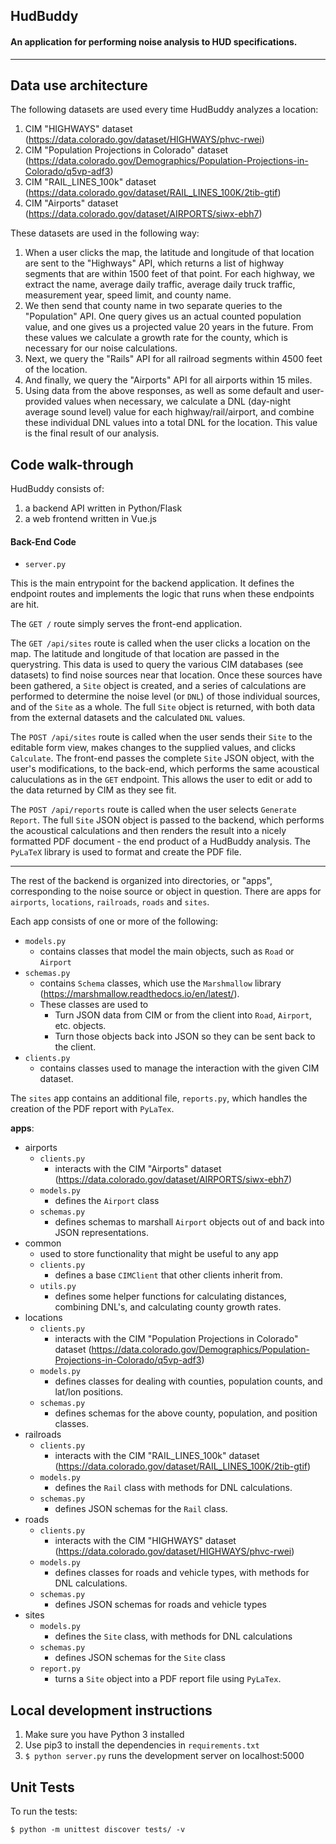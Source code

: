 ## HudBuddy

#### An application for performing noise analysis to HUD specifications.
***

## Data use architecture

The following datasets are used every time HudBuddy analyzes a location:
1. CIM "HIGHWAYS" dataset (https://data.colorado.gov/dataset/HIGHWAYS/phvc-rwei)
2. CIM "Population Projections in Colorado" dataset (https://data.colorado.gov/Demographics/Population-Projections-in-Colorado/q5vp-adf3)
3. CIM "RAIL_LINES_100k" dataset (https://data.colorado.gov/dataset/RAIL_LINES_100K/2tib-gtif)
4. CIM "Airports" dataset (https://data.colorado.gov/dataset/AIRPORTS/siwx-ebh7)

These datasets are used in the following way:

1. When a user clicks the map, the latitude and longitude of that location are sent to the "Highways" API, which returns a list of highway segments that are within 1500 feet of that point. For each highway, we extract the name, average daily traffic, average daily truck traffic, measurement year, speed limit, and county name.
2. We then send that county name in two separate queries to the "Population" API. One query gives us an actual counted population value, and one gives us a projected value 20 years in the future. From these values we calculate a growth rate for the county, which is necessary for our noise calculations.
3. Next, we query the "Rails" API for all railroad segments within 4500 feet of the location. 
4. And finally, we query the "Airports" API for all airports within 15 miles.
5. Using data from the above responses, as well as some default and user-provided values when necessary, we calculate a DNL (day-night average sound level) value for each highway/rail/airport, and combine these individual DNL values into a total DNL for the location. This value is the final result of our analysis.


## Code walk-through

HudBuddy consists of:

1. a backend API written in Python/Flask
2. a web frontend written in Vue.js

#### Back-End Code

- `server.py`

 This is the main entrypoint for the backend application.  It defines the endpoint routes and implements the logic that runs when these endpoints are hit.


The `GET /` route simply serves the front-end application.

The `GET /api/sites` route is called when the user clicks a location on the map. The latitude and longitude of that location are passed in the querystring. This data is used to query the various CIM databases (see datasets) to find noise sources near that location. Once these sources have been gathered, a `Site` object is created, and a series of calculations are performed to determine the noise level (or `DNL`) of those individual sources, and of the `Site` as a whole. The full `Site` object is returned, with both data from the external datasets and the calculated `DNL` values.

The `POST /api/sites` route is called when the user sends their `Site` to the editable form view, makes changes to the supplied values, and clicks `Calculate`. The front-end passes the complete `Site` JSON object, with the user's modifications, to the back-end, which performs the same acoustical caluculations as in the `GET` endpoint. This allows the user to edit or add to the data returned by CIM as they see fit.

The `POST /api/reports` route is called when the user selects `Generate Report`. The full `Site` JSON object is passed to the backend, which performs the acoustical calculations and then renders the result into a nicely formatted PDF document - the end product of a HudBuddy analysis. The `PyLaTeX` library is used to format and create the PDF file.
***
The rest of the backend is organized into directories, or "apps", corresponding to the noise source or object in question. There are apps for `airports`, `locations`, `railroads`, `roads` and `sites`.

Each app consists of one or more of the following:

- `models.py`
	-  contains classes that model the main objects, such as `Road` or `Airport`
- `schemas.py`
	- contains `Schema` classes, which use the `Marshmallow` library (https://marshmallow.readthedocs.io/en/latest/).
	- These classes are used to
		- Turn JSON data from CIM or from the client into `Road`, `Airport`, etc. objects.
		- Turn those objects back into JSON so they can be sent back to the client.
- `clients.py`
	- contains classes used to manage the interaction with the given CIM dataset. 
 
 The `sites` app contains an additional file, `reports.py`, which handles the creation of the PDF report with `PyLaTex`.
 
**apps**:

- airports
	- `clients.py`
		- interacts with the CIM "Airports" dataset (https://data.colorado.gov/dataset/AIRPORTS/siwx-ebh7)
	- `models.py`
		- defines the `Airport` class
	- `schemas.py`
		- defines schemas to marshall `Airport` objects out of and back into JSON representations.
- common
	- used to store functionality that might be useful to any app
	- `clients.py`
		- defines a base `CIMClient` that other clients inherit from.
	- `utils.py`
		- defines some helper functions for calculating distances, combining DNL's, and calculating county growth rates.
- locations
	- `clients.py`
		- interacts with the CIM "Population Projections in Colorado" dataset (https://data.colorado.gov/Demographics/Population-Projections-in-Colorado/q5vp-adf3)
	- `models.py`
		- defines classes for dealing with counties, population counts, and lat/lon positions.
	- `schemas.py`
		- defines schemas for the above county, population, and position classes.
- railroads
	- `clients.py`
		- interacts with the CIM "RAIL_LINES_100k" dataset (https://data.colorado.gov/dataset/RAIL_LINES_100K/2tib-gtif)
	- `models.py`
		- defines the `Rail` class with methods for DNL calculations.
	- `schemas.py`
		- defines JSON schemas for the `Rail` class.
- roads
	- `clients.py`
		- interacts with the CIM "HIGHWAYS" dataset (https://data.colorado.gov/dataset/HIGHWAYS/phvc-rwei)
	- `models.py`
		- defines classes for roads and vehicle types, with methods for DNL calculations.
	- `schemas.py`
		- defines JSON schemas for roads and vehicle types
- sites
	- `models.py`
		- defines the `Site` class, with methods for DNL calculations
	- `schemas.py`
		- defines JSON schemas for the `Site` class
	- `report.py`
		- turns a `Site` object into a PDF report file using `PyLaTex`.

 
## Local development instructions

1. Make sure you have Python 3 installed
2. Use pip3 to install the dependencies in `requirements.txt`
3. `$ python server.py` runs the development server on localhost:5000

## Unit Tests

To run the tests:

`$ python -m unittest discover tests/ -v`

